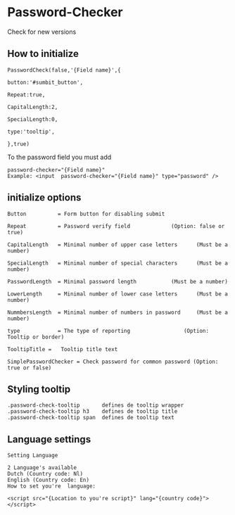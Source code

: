 # Password-Checker

Check for new versions 


## How to initialize
 	PasswordCheck(false,'{Field name}',{
 
   	button:'#sumbit_button',
   
   	Repeat:true,  
   
   	CapitalLength:2,
   
   	SpecialLength:0,
   
   	type:'tooltip',
   
 	},true)
	
	
To the password field you must add

 	password-checker="{Field name}" 
	Example: <input  password-checker="{Field name}" type="password" />

## initialize options

	Button          = Form button for disabling submit         

	Repeat          = Password verify field			    (Option: false or true)

	CapitalLength   = Minimal number of upper case letters      (Must be a number)

	SpecialLength   = Minimal number of special characters      (Must be a number)

	PasswordLength  = Minimal password length		    (Must be a number)

	LowerLength     = Minimal number of lower case letters      (Must be a number)

	NummbersLength  = Minimal number of numbers in password     (Must be a number)

	type            = The type of reporting   	    	    (Option: Tooltip or border)

	TooltipTitle =   Tooltip title text
	
	SimplePasswordChecker = Check password for common password (Option: true or false)
	
## Styling tooltip
	.password-check-tooltip       defines de tooltip wrapper
	.password-check-tooltip h3    defines de tooltip title
	.password-check-tooltip span  defines de tooltip text
	
## Language settings
	Setting Language 
	
	2 Language's available
	Dutch (Country code: Nl)
	English (Country code: En)
	How to set you're  language:
	
	<script src="{Location to you're script}" lang="{country code}"></script>
	
	
